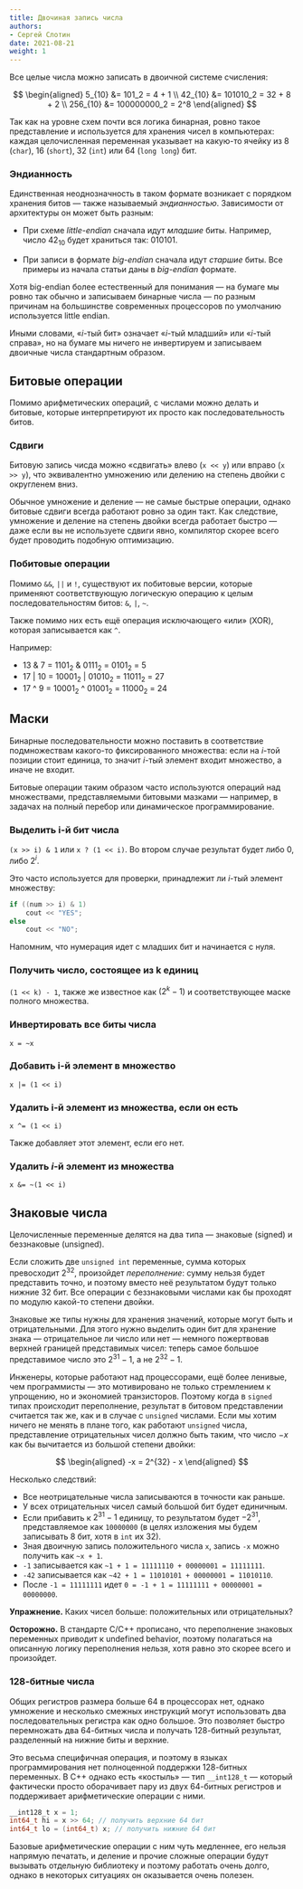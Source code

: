 ```yaml
---
title: Двочиная запись числа
authors:
- Сергей Слотин
date: 2021-08-21
weight: 1
---
```


Все целые числа можно записать в двоичной системе счисления:

$$
\begin{aligned}
   5_{10}   &= 101_2 = 4 + 1
\\ 42_{10}  &= 101010_2 = 32 + 8 + 2
\\ 256_{10} &= 100000000_2 = 2^8
\end{aligned}
$$

Так как на уровне схем почти вся логика бинарная, ровно такое представление и используется для хранения чисел в компьютерах: каждая целочисленная переменная указывает на какую-то ячейку из 8 (`char`), 16 (`short`), 32 (`int`) или 64 (`long long`) бит.

### Эндианность

Единственная неоднозначность в таком формате возникает с порядком хранения битов — также называемый *эндианностью*. Зависимости от архитектуры он может быть разным:

- При схеме *little-endian* сначала идут *младшие* биты. Например,
число $42_{10}$ будет храниться так: $010101$.

- При записи в формате *big-endian* сначала идут *старшие* биты. Все
примеры из начала статьи даны в *big-endian* формате.

Хотя big-endian более естественный для понимания — на бумаге мы ровно так обычно и записываем бинарные числа — по разным причинам на большинстве современных процессоров по умолчанию используется little endian.

Иными словами, «$i$-тый бит» означает «$i$-тый младший» или «$i$-тый справа», но на бумаге мы ничего не инвертируем и записываем двоичные числа стандартным образом.

## Битовые операции

Помимо арифметических операций, с числами можно делать и битовые, которые интерпретируют их просто как последовательность битов.

### Сдвиги

Битовую запись чисда можно «сдвигать» влево (`x << y`) или вправо (`x >> y`), что эквивалентно умножению или делению на степень двойки с округленем вниз.

Обычное умножение и деление — не самые быстрые операции, однако битовые сдвиги всегда работают ровно за один такт. Как следствие, умножение и деление на степень двойки всегда работает быстро — даже если вы не используете сдвиги явно, компилятор скорее всего будет проводить подобную оптимизацию.

### Побитовые операции

Помимо `&&`, `||` и `!`, существуют их побитовые версии, которые применяют соответствующую логическую операцию к целым последовательностям битов: `&`, `|`, `~`.

Также помимо них есть ещё операция исключающего «или» (XOR), которая записывается как `^`.

Например:

- $13$ & $7$ = $1101_2$ & $0111_2$ = $0101_2$ = $5$
- $17$ | $10$ = $10001_2$ | $01010_2$ = $11011_2$ = $27$
- $17$ ^ $9$ = $10001_2$ ^ $01001_2$ = $11000_2$ = $24$

## Маски

Бинарные последовательности можно поставить в соответствие подмножествам какого-то фиксированного множества: если на $i$-той позиции стоит единица, то значит $i$-тый элемент входит множество, а иначе не входит.

Битовые операции таким образом часто используются операций над множествами, представляемыми битовыми мазками — например, в задачах на полный перебор или динамическое программирование.

### Выделить i-й бит числа

`(x >> i) & 1` или `x ? (1 << i)`. Во втором случае результат будет либо 0, либо $2^i$.

Это часто используется для проверки, принадлежит ли $i$-тый элемент множеству:

```cpp
if ((num >> i) & 1)
    cout << "YES";
else
    cout << "NO";
```

Напомним, что нумерация идет с младших бит и начинается с нуля.

### Получить число, состоящее из k единиц

`(1 << k) - 1`, также же известное как $(2^k-1)$ и соответствующее маске полного множества.

### Инвертировать все биты числа

`x = ~x`

### Добавить i-й элемент в множество

`x |= (1 << i)`

### Удалить i-й элемент из множества, если он есть

`x ^= (1 << i)`

Также добавляет этот элемент, если его нет.

### Удалить $i$-й элемент из множества

`x &= ~(1 << i)`

## Знаковые числа

Целочисленные переменные делятся на два типа — знаковые (signed) и беззнаковые (unsigned).

Если сложить две `unsigned int` переменные, сумма которых превосходит $2^{32}$, произойдет *переполнение*: сумму нельзя будет представить точно, и поэтому вместо неё результатом будут только нижние 32 бит. Все операции с беззнаковыми числами как бы проходят по модулю какой-то степени двойки.

Знаковые же типы нужны для хранения значений, которые могут быть и отрицательными. Для этого нужно выделить один бит для хранение знака — отрицательное ли число или нет — немного пожертвовав верхней границей представимых чисел: теперь самое большое представимое число это $2^{31}-1$, а не $2^{32}-1$.

Инженеры, которые работают над процессорами, ещё более ленивые, чем программисты — это мотивировано не только стремлением к упрощению, но и экономией транзисторов. Поэтому когда в `signed` типах происходит переполнение, результат в битовом представлении считается так же, как и в случае с `unsigned` числами. Если мы хотим ничего не менять в плане того, как работают `unsigned` числа, представление отрицательных чисел должно быть таким, что число $-x$ как бы вычитается из большой степени двойки:

$$
\begin{aligned}
-x = 2^{32} - x
\end{aligned}
$$

Несколько следствий:

- Все неотрицательные числа записываются в точности как раньше.
- У всех отрицательных чисел самый большой бит будет единичным.
- Если прибавить к $2^{31}-1$ единицу, то результатом будет $-2^{31}$, представляемое как `10000000` (в целях изложения мы будем записывать 8 бит, хотя в `int` их 32).
- Зная двоичную запись положительного числа `x`, запись `-x` можно получить как `~x + 1`.
- `-1` записывается как `~1 + 1 = 11111110 + 00000001 = 11111111`.
- `-42` записывается как `~42 + 1 = 11010101 + 00000001 = 11010110`.
- После `-1 = 11111111` идет `0 = -1 + 1 = 11111111 + 00000001 = 00000000`.

**Упражнение.** Каких чисел больше: положительных или отрицательных?

**Осторожно.** В стандарте C/C++ прописано, что переполнение знаковых переменных приводит к undefined behavior, поэтому полагаться на описанную логику переполнения нельзя, хотя равно это скорее всего и произойдет.

### 128-битные числа

Общих регистров размера больше 64 в процессорах нет, однако умножение и несколько смежных инструкций могут использовать два последовательных регистра как одно большое. Это позволяет быстро перемножать два 64-битных числа и получать 128-битный результат, разделенный на нижние биты и верхние.

Это весьма специфичная операция, и поэтому в языках программирования нет полноценной поддержки 128-битных переменных. В C++ однако есть «костыль» — тип `__int128_t` — который фактически просто оборачивает пару из двух 64-битных регистров и поддерживает арифметические операции с ними.

```c++
__int128_t x = 1;
int64_t hi = x >> 64; // получить верхние 64 бит
int64_t lo = (int64_t) x; // получить нижние 64 бит
```

Базовые арифметические операции с ним чуть медленнее, его нельзя напрямую печатать, и деление и прочие сложные операции будут вызывать отдельную библиотеку и поэтому работать очень долго, однако в некоторых ситуациях он оказывается очень полезен.
